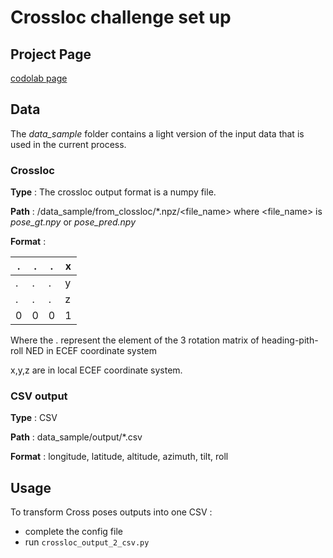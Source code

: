# Crossloc challenge set up


## Project Page 

[codolab page](https://codalab.lisn.upsaclay.fr/competitions/5227)


## Data
The *data_sample* folder contains a light version of the input data that is used in the current process.

### Crossloc 

**Type** : The crossloc output format is a numpy file. 

**Path** :  /data_sample/from_clossloc/*.npz/<file_name>
where <file_name> is *pose_gt.npy* or *pose_pred.npy*

**Format** : 

| .   | .   | .   | x |
|-----|-----|-----|---|
| .   | .   | .   | y |
| .   | .   | .   | z |
| 0   | 0   | 0   | 1 |

Where the . represent the element of the 3 rotation matrix of heading-pith-roll NED in ECEF coordinate system

x,y,z are in local ECEF coordinate system. 

### CSV output 

**Type** : CSV

**Path** : data_sample/output/*.csv

**Format** : longitude, latitude, altitude, azimuth, tilt, roll


## Usage

To transform Cross poses outputs into one CSV :
* complete the config file
* run `crossloc_output_2_csv.py`



